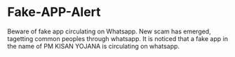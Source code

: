 # Fake-APP-Alert

Beware of fake app circulating on Whatsapp.
New scam has emerged, tagetting common peoples through whatsapp. It is noticed that a fake app in the name of PM KISAN YOJANA is circulating on whatsapp.
